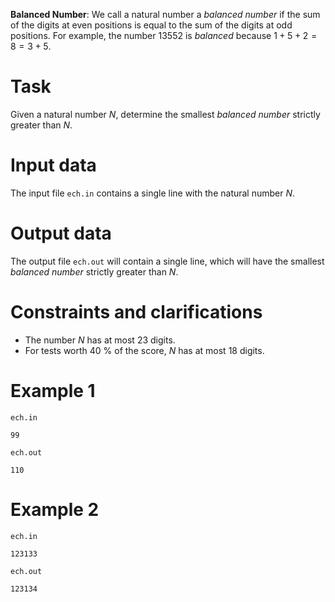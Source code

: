 **Balanced Number**: We call a natural number a _balanced number_ if the sum of the digits at even positions is equal to the sum of the digits at odd positions. For example, the number $13552$ is _balanced_ because $1+5+2=8=3+5$.

# Task

Given a natural number $N$, determine the smallest _balanced number_ strictly greater than $N$.

# Input data

The input file `ech.in` contains a single line with the natural number $N$.

# Output data

The output file `ech.out` will contain a single line, which will have the smallest _balanced number_ strictly greater than $N$.

# Constraints and clarifications

* The number $N$ has at most $23$ digits.
* For tests worth $40\ \%$ of the score, $N$ has at most $18$ digits.

# Example 1

`ech.in`
```
99
```

`ech.out`
```
110
```

# Example 2

`ech.in`
```
123133
```

`ech.out`
```
123134
```

